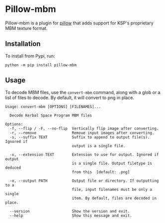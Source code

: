 # Pillow-mbm
Pillow-mbm is a plugin for [pillow](https://pillow.readthedocs.io/en/stable/) 
that adds support for KSP's proprietary MBM texture format.

## Installation

To install from Pypi, run:

```shell
python -m pip install pillow-mbm
```

## Usage

To decode MBM files, use the `convert-mbm` command, along with a glob or a
list of files to decode. By default, it will convert to png in place.

```
Usage: convert-mbm [OPTIONS] [FILENAMES]...

  Decode Kerbal Space Program MBM files

Options:
  -f, --flip / -F, --no-flip  Vertically flip image after converting.
  -r, --remove                Remove input images after converting.
  -s, --suffix TEXT           Suffix to append to output file(s). Ignored if
                              output is a single file.

  -x, --extension TEXT        Extension to use for output. Ignored if output
                              is a single file. Output filetype is deduced
                              from this  [default: .png]

  -o, --output PATH           Output file or directory. If outputting to a
                              file, input filenames must be only a single
                              item. By default, files are decoded in place.

  --version                   Show the version and exit.
  --help                      Show this message and exit.
```